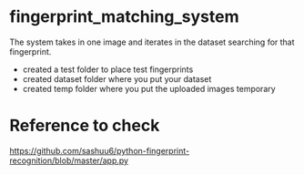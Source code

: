 # fingerprint_matching_system
The system takes in one image and iterates in the dataset searching for that fingerprint.

- created a test folder to place test fingerprints
- created dataset folder where you put your dataset
- created temp folder where you put the uploaded images temporary

# Reference to check
https://github.com/sashuu6/python-fingerprint-recognition/blob/master/app.py
